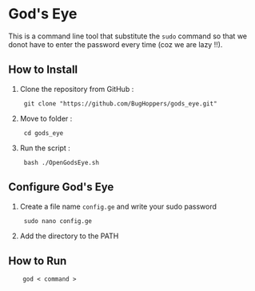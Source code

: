 #   God's Eye

This is a command line tool that substitute the ` sudo ` command so that we donot have to enter the password every time (coz we are lazy !!).


##  How to Install

1. Clone the repository from GitHub :  

        git clone "https://github.com/BugHoppers/gods_eye.git"  


2. Move to folder :  

        cd gods_eye  


3. Run the script :  

        bash ./OpenGodsEye.sh  


##  Configure God's Eye

1. Create a file name ` config.ge ` and write your sudo password  

        sudo nano config.ge


2. Add the directory to the PATH



##  How to Run

        god < command >

